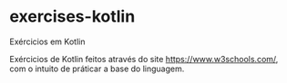 # exercises-kotlin
Exércicios em Kotlin

Exércicios de Kotlin feitos através do site https://www.w3schools.com/, com o intuito de práticar a base do linguagem. 
